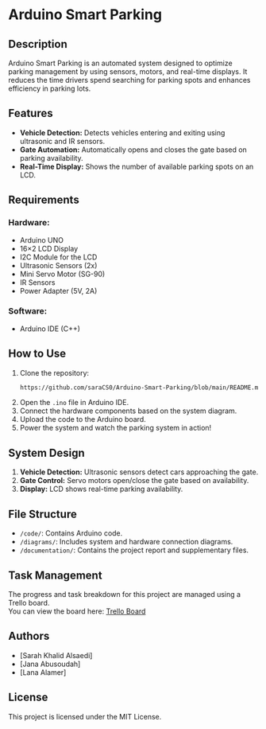 # Arduino Smart Parking

## Description
Arduino Smart Parking is an automated system designed to optimize parking management by using sensors, motors, and real-time displays. It reduces the time drivers spend searching for parking spots and enhances efficiency in parking lots.

## Features
- **Vehicle Detection:** Detects vehicles entering and exiting using ultrasonic and IR sensors.
- **Gate Automation:** Automatically opens and closes the gate based on parking availability.
- **Real-Time Display:** Shows the number of available parking spots on an LCD.

## Requirements
### Hardware:
- Arduino UNO
- 16×2 LCD Display
- I2C Module for the LCD
- Ultrasonic Sensors (2x)
- Mini Servo Motor (SG-90)
- IR Sensors
- Power Adapter (5V, 2A)

### Software:
- Arduino IDE (C++)

## How to Use
1. Clone the repository:
   ```bash
   https://github.com/saraCS0/Arduino-Smart-Parking/blob/main/README.md#requirements
   ```
2. Open the `.ino` file in Arduino IDE.
3. Connect the hardware components based on the system diagram.
4. Upload the code to the Arduino board.
5. Power the system and watch the parking system in action!

## System Design
1. **Vehicle Detection:** Ultrasonic sensors detect cars approaching the gate.
2. **Gate Control:** Servo motors open/close the gate based on availability.
3. **Display:** LCD shows real-time parking availability.

## File Structure
- `/code/`: Contains Arduino code.
- `/diagrams/`: Includes system and hardware connection diagrams.
- `/documentation/`: Contains the project report and supplementary files.

## Task Management
The progress and task breakdown for this project are managed using a Trello board.  
You can view the board here: [Trello Board](https://trello.com/b/wxy8h6PE/arduino-smart-parking)


## Authors
- [Sarah Khalid Alsaedi]
- [Jana Abusoudah]
- [Lana Alamer]

## License
This project is licensed under the MIT License.
